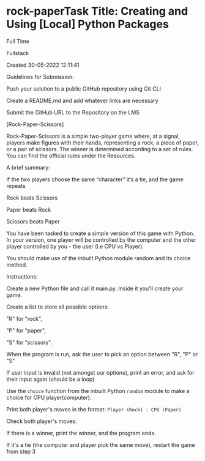 # rock-paperTask Title: Creating and Using [Local] Python Packages

Full Time

Fullstack

Created 30-05-2022 12:11:41

Guidelines for Submission:

Push your solution to a public GitHub repository using Git CLI

Create a README.md and add whatever links are necessary

Submit the GitHub URL to the Repository on the LMS

 

[Rock-Paper-Scissors]

Rock-Paper-Scissors is a simple two-player game where, at a signal, players make figures with their hands, representing a rock, a piece of paper, or a pair of scissors. The winner is determined according to a set of rules. You can find the official rules under the Resources.

 

A brief summary:

If the two players choose the same “character” it’s a tie, and the game repeats

Rock beats Scissors

Paper beats Rock

Scissors beats Paper

You have been tasked to create a simple version of this game with Python. In your version, one player will be controlled by the computer and the other player controlled by you - the user (i.e CPU vs Player). 

You should make use of the inbuilt Python module random and its choice method.

Instructions:

Create a new Python file and call it main.py. Inside it you'll create your game.

Create a list to store all possible options:

"R" for "rock", 

"P" for "paper", 

"S" for "scissors".

When the program is run, ask the user to pick an option between "R", "P" or "S"

If user input is invalid (not amongst our options), print an error, and ask for their input again (should be a loop)

Use the `choice` function from the inbuilt Python `random` module to make a choice for CPU player(computer).

Print both player's moves in the format: `Player (Rock) : CPU (Paper)`

Check both player's moves: 

If there is a winner, print the winner, and the program ends. 

If it's a tie (the computer and player pick the same move), restart the game from step 3
